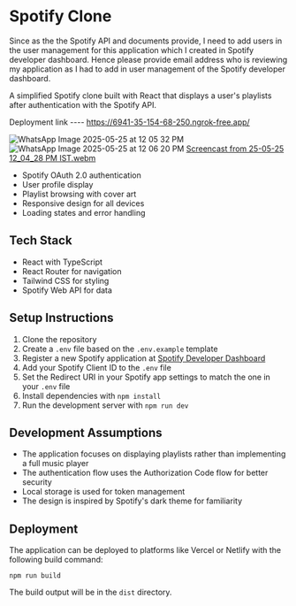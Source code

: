 # Spotify Clone
Since as the the Spotify API and documents provide, I need to add users in the user management for this application which I created in Spotify developer dashboard. Hence please provide email address who is reviewing my application as I had to add in user management of the Spotify developer dashboard.


A simplified Spotify clone built with React that displays a user's playlists after authentication with the Spotify API.


Deployment link ---- https://6941-35-154-68-250.ngrok-free.app/


![WhatsApp Image 2025-05-25 at 12 05 32 PM](https://github.com/user-attachments/assets/b45c0ac0-9d2c-47ea-ae8d-3dce2768e874)
![WhatsApp Image 2025-05-25 at 12 06 20 PM](https://github.com/user-attachments/assets/71d8850b-8d13-42e7-b7e3-a52ccc84c1dd)
[Screencast from 25-05-25 12_04_28 PM IST.webm](https://github.com/user-attachments/assets/4a69437c-5ea1-49e3-bd76-918ea231e55e)


- Spotify OAuth 2.0 authentication
- User profile display
- Playlist browsing with cover art
- Responsive design for all devices
- Loading states and error handling

## Tech Stack

- React with TypeScript
- React Router for navigation
- Tailwind CSS for styling
- Spotify Web API for data

## Setup Instructions

1. Clone the repository
2. Create a `.env` file based on the `.env.example` template
3. Register a new Spotify application at [Spotify Developer Dashboard](https://developer.spotify.com/dashboard/)
4. Add your Spotify Client ID to the `.env` file
5. Set the Redirect URI in your Spotify app settings to match the one in your `.env` file
6. Install dependencies with `npm install`
7. Run the development server with `npm run dev`

## Development Assumptions

- The application focuses on displaying playlists rather than implementing a full music player
- The authentication flow uses the Authorization Code flow for better security
- Local storage is used for token management
- The design is inspired by Spotify's dark theme for familiarity

## Deployment

The application can be deployed to platforms like Vercel or Netlify with the following build command:

```
npm run build
```

The build output will be in the `dist` directory.

